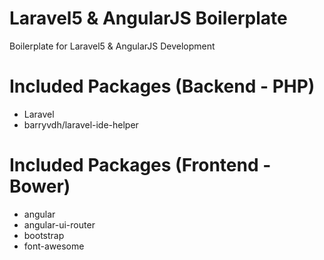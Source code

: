 # Laravel5 & AngularJS Boilerplate
Boilerplate for Laravel5 &amp; AngularJS Development

# Included Packages (Backend - PHP)
* Laravel
* barryvdh/laravel-ide-helper

# Included Packages (Frontend - Bower)

* angular
* angular-ui-router
* bootstrap
* font-awesome
